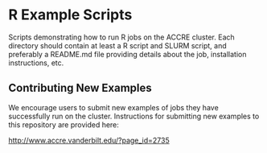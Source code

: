 # R Example Scripts

Scripts demonstrating how to run R jobs on the 
ACCRE cluster. Each directory should contain at least
a R script and SLURM script, and preferably a README.md
file providing details about the job, installation instructions,
etc.

Contributing New Examples
-------------------------

We encourage users to submit new examples of jobs they have
successfully run on the cluster. Instructions for submitting
new examples to this repository are provided here:

http://www.accre.vanderbilt.edu/?page_id=2735